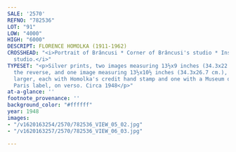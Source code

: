 ```yaml
---
SALE: '2570'
REFNO: "782536"
LOT: "91"
LOW: "4000"
HIGH: "6000"
DESCRIPT: FLORENCE HOMOLKA (1911-1962)
CROSSHEAD: "<i>Portrait of Brâncusi * Corner of Brâncusi's studio * Inside Brâncusi's
  studio.</i>"
TYPESET: "<p>Silver prints, two images measuring 13½x9 inches (34.3x22.9 cm.), and
  the reverse, and one image measuring 13½x10½ inches (34.3x26.7 cm.), the sheet slightly
  larger, each with Homolka's credit hand stamp and one with a Museum of Modern Art,
  Paris label, on verso. Circa 1948</p>"
at-a-glance: ''
footnote_provenance: ''
background_color: "#ffffff"
year: 1948
images:
- "/v1620163254/2570/782536_VIEW_05_02.jpg"
- "/v1620163257/2570/782536_VIEW_06_03.jpg"

---
```

